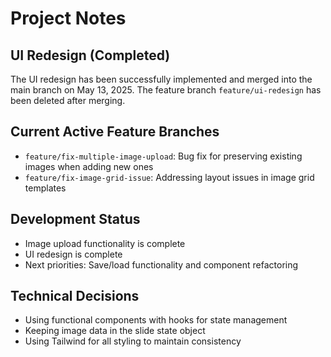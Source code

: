 # Project Notes

## UI Redesign (Completed)
The UI redesign has been successfully implemented and merged into the main branch on May 13, 2025. The feature branch `feature/ui-redesign` has been deleted after merging.

## Current Active Feature Branches
- `feature/fix-multiple-image-upload`: Bug fix for preserving existing images when adding new ones
- `feature/fix-image-grid-issue`: Addressing layout issues in image grid templates

## Development Status
- Image upload functionality is complete
- UI redesign is complete
- Next priorities: Save/load functionality and component refactoring

## Technical Decisions
- Using functional components with hooks for state management
- Keeping image data in the slide state object
- Using Tailwind for all styling to maintain consistency

